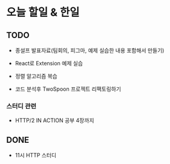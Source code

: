 # 오늘 할일 & 한일

## TODO

- 종설프 발표자료(팀회의, 피그마, 예제 실습한 내용 포함해서 만들기)

- React로 Extension 예제 실습

- 정렬 알고리즘 복습

- 코드 분석후 TwoSpoon 프로젝트 리팩토링하기

### 스터디 관련

- HTTP/2 IN ACTION 공부 4장까지

## DONE

- 11시 HTTP 스터디
